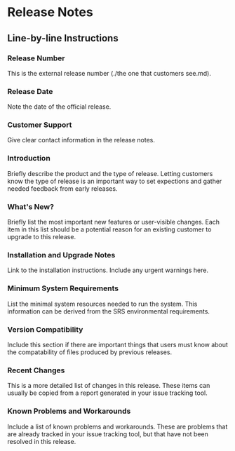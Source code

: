 # Release Notes

## Line-by-line Instructions

### Release Number

This is the external release number (./the one that customers see.md).

### Release Date

Note the date of the official release.

### Customer Support

Give clear contact information in the release notes.

### Introduction

Briefly describe the product and the type of release. Letting customers know the type of release is an important way to set expections and gather needed feedback from early releases.

### What's New?

Briefly list the most important new features or user-visible changes. Each item in this list should be a potential reason for an existing customer to upgrade to this release.

### Installation and Upgrade Notes

Link to the installation instructions. Include any urgent warnings here.

### Minimum System Requirements

List the minimal system resources needed to run the system. This information can be derived from the SRS environmental requirements.

### Version Compatibility

Include this section if there are important things that users must know about the compatability of files produced by previous releases.

### Recent Changes

This is a more detailed list of changes in this release. These items can usually be copied from a report generated in your issue tracking tool.

### Known Problems and Workarounds

Include a list of known problems and workarounds. These are problems that are already tracked in your issue tracking tool, but that have not been resolved in this release.
